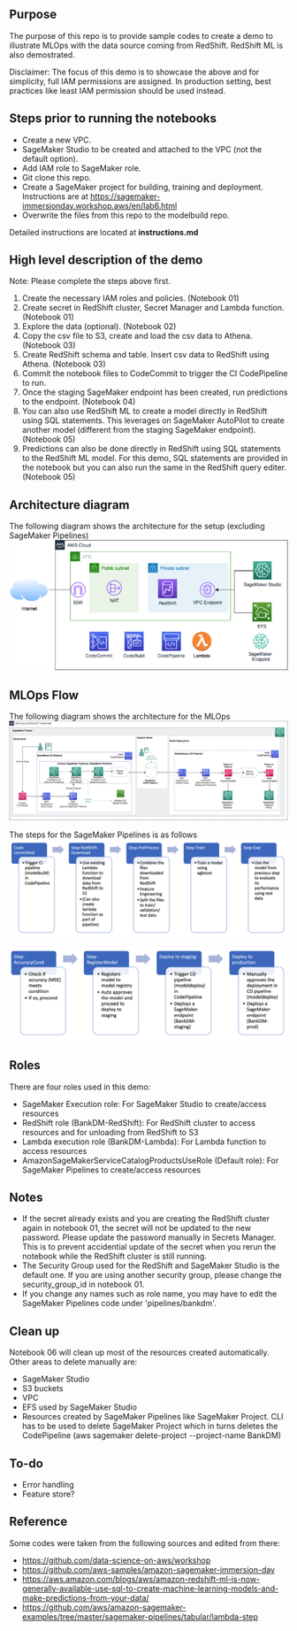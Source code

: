 ## Purpose
The purpose of this repo is to provide sample codes to create a demo to illustrate MLOps with the data source coming from RedShift. RedShift ML is also demostrated.

Disclaimer: The focus of this demo is to showcase the above and for simplicity, full IAM permissions are assigned. In production setting, best practices like least IAM permission should be used instead.  


## Steps prior to running the notebooks
- Create a new VPC.
- SageMaker Studio to be created and attached to the VPC (not the default option). 
- Add IAM role to SageMaker role.
- Git clone this repo.
- Create a SageMaker project for building, training and deployment. Instructions are at https://sagemaker-immersionday.workshop.aws/en/lab6.html
- Overwrite the files from this repo to the modelbuild repo.

Detailed instructions are located at **instructions.md**


## High level description of the demo
Note: Please complete the steps above first.

1. Create the necessary IAM roles and policies. (Notebook 01)
2. Create secret in RedShift cluster, Secret Manager and Lambda function. (Notebook 01)
3. Explore the data (optional). (Notebook 02)
4. Copy the csv file to S3, create and load the csv data to Athena. (Notebook 03)
5. Create RedShift schema and table. Insert csv data to RedShift using Athena. (Notebook 03)
6. Commit the notebook files to CodeCommit to trigger the CI CodePipeline to run.
7. Once the staging SageMaker endpoint has been created, run predictions to the endpoint. (Notebook 04)
8. You can also use RedShift ML to create a model directly in RedShift using SQL statements. This leverages on SageMaker AutoPilot to create another model (different from the staging SageMaker endpoint). (Notebook 05)
9. Predictions can also be done directly in RedShift using SQL statements to the RedShift ML model. For this demo, SQL statements are provided in the notebook but you can also run the same in the RedShift query editer. (Notebook 05)


## Architecture diagram 

The following diagram shows the architecture for the setup (excluding SageMaker Pipelines)
![diagram](img/diagram1.png)


## MLOps Flow

The following diagram shows the architecture for the MLOps
![pipeline](img/pipeline1.png)

The steps for the SageMaker Pipelines is as follows
![pipeline](img/pipeline2.png)

![pipeline](img/pipeline3.png)


## Roles
There are four roles used in this demo:
- SageMaker Execution role: For SageMaker Studio to create/access resources
- RedShift role (BankDM-RedShift): For RedShift cluster to access resources and for unloading from RedShift to S3
- Lambda execution role (BankDM-Lambda): For Lambda function to access resources
- AmazonSageMakerServiceCatalogProductsUseRole (Default role): For SageMaker Pipelines to create/access resources


## Notes
- If the secret already exists and you are creating the RedShift cluster again in notebook 01, the secret will not be updated to the new password. Please update the password manually in Secrets Manager. This is to prevent accidential update of the secret when you rerun the notebook while the RedShift cluster is still running. 
- The Security Group used for the RedShift and SageMaker Studio is the default one. If you are using another security group, please change the security_group_id in notebook 01.
- If you change any names such as role name, you may have to edit the SageMaker Pipelines code under 'pipelines/bankdm'.

## Clean up
Notebook 06 will clean up most of the resources created automatically. Other areas to delete manually are:
- SageMaker Studio
- S3 buckets
- VPC
- EFS used by SageMaker Studio
- Resources created by SageMaker Pipelines like SageMaker Project. CLI has to be used to delete SageMaker Project which in turns deletes the CodePipeline (aws sagemaker delete-project --project-name BankDM)


## To-do
- Error handling
- Feature store?


## Reference
Some codes were taken from the following sources and edited from there:
- https://github.com/data-science-on-aws/workshop
- https://github.com/aws-samples/amazon-sagemaker-immersion-day
- https://aws.amazon.com/blogs/aws/amazon-redshift-ml-is-now-generally-available-use-sql-to-create-machine-learning-models-and-make-predictions-from-your-data/
- https://github.com/aws/amazon-sagemaker-examples/tree/master/sagemaker-pipelines/tabular/lambda-step